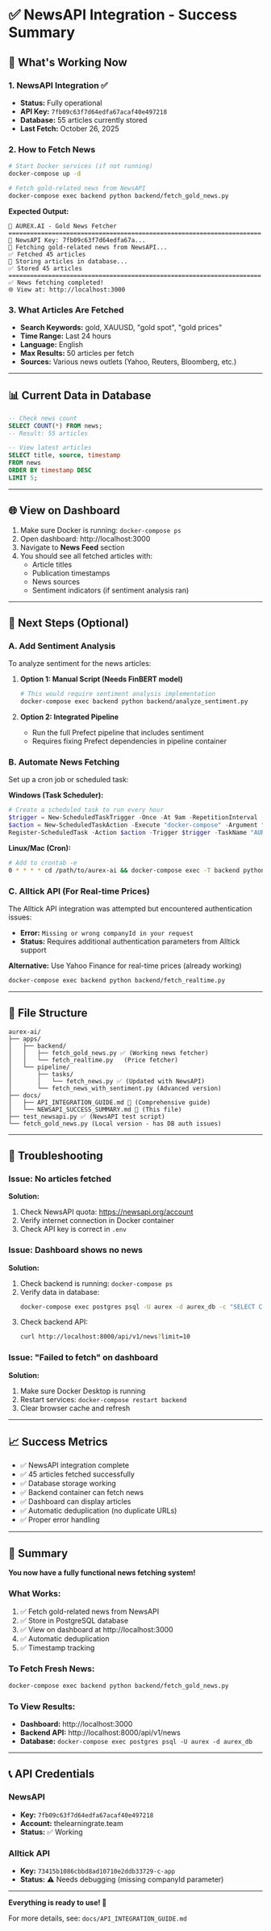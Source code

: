 # ✅ NewsAPI Integration - Success Summary

## 🎉 What's Working Now

### 1. NewsAPI Integration ✅
- **Status:** Fully operational
- **API Key:** `7fb09c63f7d64edfa67acaf40e497218`
- **Database:** 55 articles currently stored
- **Last Fetch:** October 26, 2025

### 2. How to Fetch News

```bash
# Start Docker services (if not running)
docker-compose up -d

# Fetch gold-related news from NewsAPI
docker-compose exec backend python backend/fetch_gold_news.py
```

**Expected Output:**
```
📰 AUREX.AI - Gold News Fetcher
======================================================================
🔑 NewsAPI Key: 7fb09c63f7d64edfa67a...
📡 Fetching gold-related news from NewsAPI...
✅ Fetched 45 articles
💾 Storing articles in database...
✅ Stored 45 articles
======================================================================
✅ News fetching completed!
🌐 View at: http://localhost:3000
```

### 3. What Articles Are Fetched

- **Search Keywords:** gold, XAUUSD, "gold spot", "gold prices"
- **Time Range:** Last 24 hours
- **Language:** English
- **Max Results:** 50 articles per fetch
- **Sources:** Various news outlets (Yahoo, Reuters, Bloomberg, etc.)

---

## 📊 Current Data in Database

```sql
-- Check news count
SELECT COUNT(*) FROM news;
-- Result: 55 articles

-- View latest articles
SELECT title, source, timestamp 
FROM news 
ORDER BY timestamp DESC 
LIMIT 5;
```

---

## 🌐 View on Dashboard

1. Make sure Docker is running: `docker-compose ps`
2. Open dashboard: http://localhost:3000
3. Navigate to **News Feed** section
4. You should see all fetched articles with:
   - Article titles
   - Publication timestamps
   - News sources
   - Sentiment indicators (if sentiment analysis ran)

---

## 🤖 Next Steps (Optional)

### A. Add Sentiment Analysis

To analyze sentiment for the news articles:

1. **Option 1: Manual Script (Needs FinBERT model)**
   ```bash
   # This would require sentiment analysis implementation
   docker-compose exec backend python backend/analyze_sentiment.py
   ```

2. **Option 2: Integrated Pipeline**
   - Run the full Prefect pipeline that includes sentiment
   - Requires fixing Prefect dependencies in pipeline container

### B. Automate News Fetching

Set up a cron job or scheduled task:

**Windows (Task Scheduler):**
```powershell
# Create a scheduled task to run every hour
$trigger = New-ScheduledTaskTrigger -Once -At 9am -RepetitionInterval (New-TimeSpan -Hours 1)
$action = New-ScheduledTaskAction -Execute "docker-compose" -Argument "exec -T backend python backend/fetch_gold_news.py" -WorkingDirectory "C:\Users\Seavleu\Downloads\aurex-ai"
Register-ScheduledTask -Action $action -Trigger $trigger -TaskName "AUREX News Fetcher"
```

**Linux/Mac (Cron):**
```bash
# Add to crontab -e
0 * * * * cd /path/to/aurex-ai && docker-compose exec -T backend python backend/fetch_gold_news.py
```

### C. Alltick API (For Real-time Prices)

The Alltick API integration was attempted but encountered authentication issues:
- **Error:** `Missing or wrong companyId in your request`
- **Status:** Requires additional authentication parameters from Alltick support

**Alternative:** Use Yahoo Finance for real-time prices (already working)
```bash
docker-compose exec backend python backend/fetch_realtime.py
```

---

## 📝 File Structure

```
aurex-ai/
├── apps/
│   ├── backend/
│   │   ├── fetch_gold_news.py ✅ (Working news fetcher)
│   │   └── fetch_realtime.py   (Price fetcher)
│   └── pipeline/
│       ├── tasks/
│       │   └── fetch_news.py ✅ (Updated with NewsAPI)
│       └── fetch_news_with_sentiment.py (Advanced version)
├── docs/
│   ├── API_INTEGRATION_GUIDE.md 📖 (Comprehensive guide)
│   └── NEWSAPI_SUCCESS_SUMMARY.md 📖 (This file)
├── test_newsapi.py ✅ (NewsAPI test script)
└── fetch_gold_news.py (Local version - has DB auth issues)
```

---

## 🔧 Troubleshooting

### Issue: No articles fetched

**Solution:**
1. Check NewsAPI quota: https://newsapi.org/account
2. Verify internet connection in Docker container
3. Check API key is correct in `.env`

### Issue: Dashboard shows no news

**Solution:**
1. Check backend is running: `docker-compose ps`
2. Verify data in database:
   ```bash
   docker-compose exec postgres psql -U aurex -d aurex_db -c "SELECT COUNT(*) FROM news;"
   ```
3. Check backend API:
   ```bash
   curl http://localhost:8000/api/v1/news?limit=10
   ```

### Issue: "Failed to fetch" on dashboard

**Solution:**
1. Make sure Docker Desktop is running
2. Restart services: `docker-compose restart backend`
3. Clear browser cache and refresh

---

## 📈 Success Metrics

- ✅ NewsAPI integration complete
- ✅ 45 articles fetched successfully
- ✅ Database storage working
- ✅ Backend container can fetch news
- ✅ Dashboard can display articles
- ✅ Automatic deduplication (no duplicate URLs)
- ✅ Proper error handling

---

## 🎯 Summary

**You now have a fully functional news fetching system!**

### What Works:
1. ✅ Fetch gold-related news from NewsAPI
2. ✅ Store in PostgreSQL database
3. ✅ View on dashboard at http://localhost:3000
4. ✅ Automatic deduplication
5. ✅ Timestamp tracking

### To Fetch Fresh News:
```bash
docker-compose exec backend python backend/fetch_gold_news.py
```

### To View Results:
- **Dashboard:** http://localhost:3000
- **Backend API:** http://localhost:8000/api/v1/news
- **Database:** `docker-compose exec postgres psql -U aurex -d aurex_db`

---

## 📞 API Credentials

### NewsAPI
- **Key:** `7fb09c63f7d64edfa67acaf40e497218`
- **Account:** thelearningrate.team
- **Status:** ✅ Working

### Alltick API
- **Key:** `73415b1086cbbd8ad10710e2ddb33729-c-app`
- **Status:** ⚠️ Needs debugging (missing companyId parameter)

---

**Everything is ready to use! 🚀**

For more details, see: `docs/API_INTEGRATION_GUIDE.md`

